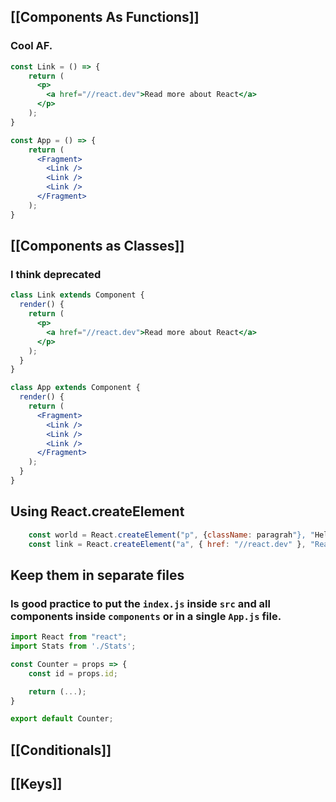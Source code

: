 ## [[Components As Functions]]

### Cool AF.

```jsx
const Link = () => {
    return (
      <p>
        <a href="//react.dev">Read more about React</a>
      </p>
    );
}

const App = () => {
    return (
      <Fragment>
        <Link />
        <Link />
        <Link />
      </Fragment>
    );
}


```

## [[Components as Classes]]

### I think deprecated

```jsx
class Link extends Component {
  render() {
    return (
      <p>
        <a href="//react.dev">Read more about React</a>
      </p>
    );
  }
}

class App extends Component {
  render() {
    return (
      <Fragment>
        <Link />
        <Link />
        <Link />
      </Fragment>
    );
  }
}

```
## Using React.createElement

```jsx
	const world = React.createElement("p", {className: paragrah"}, "Hello World");
	const link = React.createElement("a", { href: "//react.dev" }, "Read more");
```
## Keep them in separate files
### Is good practice to put  the `index.js` inside `src` and all components inside `components` or in a single `App.js` file.

```jsx
import React from "react";
import Stats from './Stats';

const Counter = props => {
	const id = props.id;

	return (...);
}

export default Counter;
```

## [[Conditionals]]

## [[Keys]]